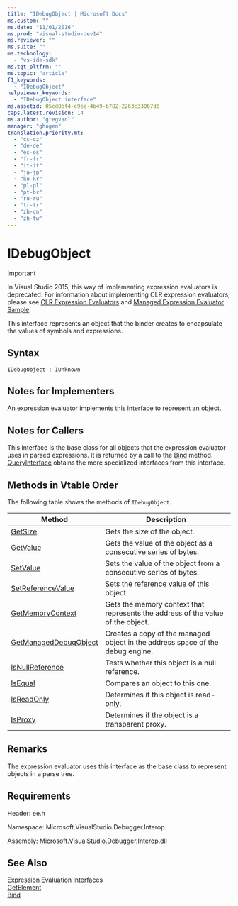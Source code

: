 ```yaml
---
title: "IDebugObject | Microsoft Docs"
ms.custom: ""
ms.date: "11/01/2016"
ms.prod: "visual-studio-dev14"
ms.reviewer: ""
ms.suite: ""
ms.technology: 
  - "vs-ide-sdk"
ms.tgt_pltfrm: ""
ms.topic: "article"
f1_keywords: 
  - "IDebugObject"
helpviewer_keywords: 
  - "IDebugObject interface"
ms.assetid: 05cd8bf4-c9ee-4b49-b782-2263c33067d6
caps.latest.revision: 14
ms.author: "gregvanl"
manager: "ghogen"
translation.priority.mt: 
  - "cs-cz"
  - "de-de"
  - "es-es"
  - "fr-fr"
  - "it-it"
  - "ja-jp"
  - "ko-kr"
  - "pl-pl"
  - "pt-br"
  - "ru-ru"
  - "tr-tr"
  - "zh-cn"
  - "zh-tw"
---
```

# IDebugObject
> [!IMPORTANT]
>  In Visual Studio 2015, this way of implementing expression evaluators is deprecated. For information about implementing CLR expression evaluators, please see [CLR Expression Evaluators](https://github.com/Microsoft/ConcordExtensibilitySamples/wiki/CLR-Expression-Evaluators) and [Managed Expression Evaluator Sample](https://github.com/Microsoft/ConcordExtensibilitySamples/wiki/Managed-Expression-Evaluator-Sample).  
  
 This interface represents an object that the binder creates to encapsulate the values of symbols and expressions.  
  
## Syntax  
  
```  
IDebugObject : IUnknown  
```  
  
## Notes for Implementers  
 An expression evaluator implements this interface to represent an object.  
  
## Notes for Callers  
 This interface is the base class for all objects that the expression evaluator uses in parsed expressions. It is returned by a call to the [Bind](../../../extensibility/debugger/reference/idebugbinder-bind.md) method. [QueryInterface](/visual-cpp/atl/queryinterface) obtains the more specialized interfaces from this interface.  
  
## Methods in Vtable Order  
 The following table shows the methods of `IDebugObject`.  
  
|Method|Description|  
|------------|-----------------|  
|[GetSize](../../../extensibility/debugger/reference/idebugobject-getsize.md)|Gets the size of the object.|  
|[GetValue](../../../extensibility/debugger/reference/idebugobject-getvalue.md)|Gets the value of the object as a consecutive series of bytes.|  
|[SetValue](../../../extensibility/debugger/reference/idebugobject-setvalue.md)|Sets the value of the object from a consecutive series of bytes.|  
|[SetReferenceValue](../../../extensibility/debugger/reference/idebugobject-setreferencevalue.md)|Sets the reference value of this object.|  
|[GetMemoryContext](../../../extensibility/debugger/reference/idebugobject-getmemorycontext.md)|Gets the memory context that represents the address of the value of the object.|  
|[GetManagedDebugObject](../../../extensibility/debugger/reference/idebugobject-getmanageddebugobject.md)|Creates a copy of the managed object in the address space of the debug engine.|  
|[IsNullReference](../../../extensibility/debugger/reference/idebugobject-isnullreference.md)|Tests whether this object is a null reference.|  
|[IsEqual](../../../extensibility/debugger/reference/idebugobject-isequal.md)|Compares an object to this one.|  
|[IsReadOnly](../../../extensibility/debugger/reference/idebugobject-isreadonly.md)|Determines if this object is read-only.|  
|[IsProxy](../../../extensibility/debugger/reference/idebugobject-isproxy.md)|Determines if the object is a transparent proxy.|  
  
## Remarks  
 The expression evaluator uses this interface as the base class to represent objects in a parse tree.  
  
## Requirements  
 Header: ee.h  
  
 Namespace: Microsoft.VisualStudio.Debugger.Interop  
  
 Assembly: Microsoft.VisualStudio.Debugger.Interop.dll  
  
## See Also  
 [Expression Evaluation Interfaces](../../../extensibility/debugger/reference/expression-evaluation-interfaces.md)   
 [GetElement](../../../extensibility/debugger/reference/idebugarrayobject-getelement.md)   
 [Bind](../../../extensibility/debugger/reference/idebugbinder-bind.md)